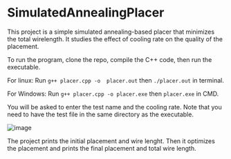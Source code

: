 # SimulatedAnnealingPlacer

This project is a simple simulated annealing-based placer that minimizes the total wirelength. It studies the effect of cooling rate on the quality of the placement.

To run the program, clone the repo, compile the C++ code, then run the executable.

For linux:
Run `g++ placer.cpp -o  placer.out` then `./placer.out` in terminal.

For Windows:
Run `g++ placer.cpp -o placer.exe` then `placer.exe` in CMD.

You will be asked to enter the test name and the cooling rate. Note that you need to have the test file in the same directory as the executable.

![image](https://github.com/abdallahabdelaziz1/SimulatedAnnealingPlacer/assets/67734659/0237398c-3a6e-457f-ab4a-576c0f48e0d1)

The project prints the initial placement and wire lenght. Then it optimizes the placement and prints the final placement and total wire length.
